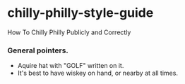 chilly-philly-style-guide
=========================

How To Chilly Philly Publicly and Correctly

### General pointers.

* Aquire hat with "GOLF" written on it.
* It's best to have wiskey on hand, or nearby at all times.
